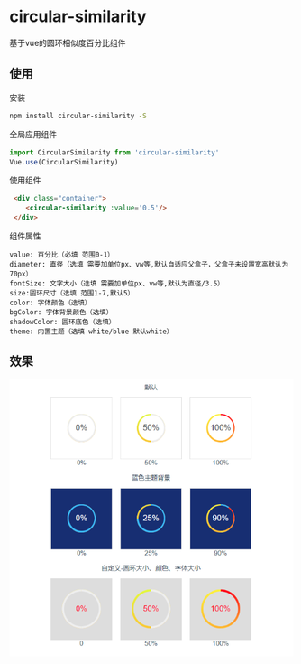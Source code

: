 # circular-similarity

基于vue的圆环相似度百分比组件

## 使用

安装
``` bash
npm install circular-similarity -S
```

全局应用组件
``` javascript
import CircularSimilarity from 'circular-similarity'
Vue.use(CircularSimilarity)
```

使用组件
``` html
 <div class="container">
    <circular-similarity :value='0.5'/>
 </div>
```

组件属性
```
value: 百分比（必填 范围0-1）
diameter: 直径（选填 需要加单位px、vw等,默认自适应父盒子，父盒子未设置宽高默认为70px）
fontSize: 文字大小（选填 需要加单位px、vw等,默认为直径/3.5）
size:圆环尺寸（选填 范围1-7,默认5）
color: 字体颜色（选填）
bgColor: 字体背景颜色（选填）
shadowColor: 圆环底色（选填）
theme: 内置主题（选填 white/blue 默认white）
```

## 效果
![image](https://raw.githubusercontent.com/HappyKnow/circular-similarity/master/screen.png)